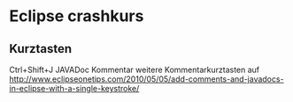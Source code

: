 # Eclipse crashkurs
## Kurztasten
Ctrl+Shift+J JAVADoc Kommentar
weitere Kommentarkurztasten auf http://www.eclipseonetips.com/2010/05/05/add-comments-and-javadocs-in-eclipse-with-a-single-keystroke/
